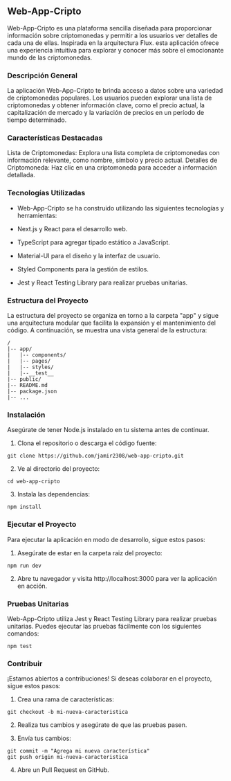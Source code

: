 ## Web-App-Cripto

Web-App-Cripto es una plataforma sencilla diseñada para proporcionar información sobre criptomonedas y permitir a los usuarios ver detalles de cada una de ellas. Inspirada en la arquitectura Flux. esta aplicación ofrece una experiencia intuitiva para explorar y conocer más sobre el emocionante mundo de las criptomonedas.

### Descripción General

La aplicación Web-App-Cripto te brinda acceso a datos sobre una variedad de criptomonedas populares. Los usuarios pueden explorar una lista de criptomonedas y obtener información clave, como el precio actual, la capitalización de mercado y la variación de precios en un período de tiempo determinado.

### Características Destacadas

Lista de Criptomonedas: Explora una lista completa de criptomonedas con información relevante, como nombre, símbolo y precio actual.
Detalles de Criptomoneda: Haz clic en una criptomoneda para acceder a información detallada.

### Tecnologías Utilizadas

* Web-App-Cripto se ha construido utilizando las siguientes tecnologías y herramientas:

* Next.js y React para el desarrollo web.

* TypeScript para agregar tipado estático a JavaScript.

* Material-UI para el diseño y la interfaz de usuario.

* Styled Components para la gestión de estilos.

* Jest y React Testing Library para realizar pruebas unitarias.

### Estructura del Proyecto

La estructura del proyecto se organiza en torno a la carpeta "app" y sigue una arquitectura modular que facilita la expansión y el mantenimiento del código. A continuación, se muestra una vista general de la estructura:

```
/
|-- app/
|   |-- components/
|   |-- pages/
|   |-- styles/ 
|   |--__test__
|-- public/
|-- README.md
|-- package.json
|-- ...
```

### Instalación

Asegúrate de tener Node.js instalado en tu sistema antes de continuar.

1. Clona el repositorio o descarga el código fuente:

```
git clone https://github.com/jamir2308/web-app-cripto.git
```

2. Ve al directorio del proyecto:

```
cd web-app-cripto
```

3. Instala las dependencias:

```
npm install
```

### Ejecutar el Proyecto

Para ejecutar la aplicación en modo de desarrollo, sigue estos pasos:

1. Asegúrate de estar en la carpeta raiz del proyecto:

```
npm run dev
```

2. Abre tu navegador y visita http://localhost:3000 para ver la aplicación en acción.


### Pruebas Unitarias

Web-App-Cripto utiliza Jest y React Testing Library para realizar pruebas unitarias. Puedes ejecutar las pruebas fácilmente con los siguientes comandos:

```
npm test
```

### Contribuir

¡Estamos abiertos a contribuciones! Si deseas colaborar en el proyecto, sigue estos pasos:

1. Crea una rama de características:

```
git checkout -b mi-nueva-caracteristica
```

2. Realiza tus cambios y asegúrate de que las pruebas pasen.

3. Envía tus cambios:

```
git commit -m "Agrega mi nueva característica"
git push origin mi-nueva-caracteristica
```

4. Abre un Pull Request en GitHub.
